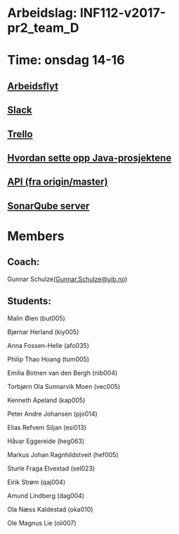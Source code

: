 # Arbeidslag: INF112-v2017-pr2_team_D
# Time: onsdag 14-16

## [Arbeidsflyt](https://gitlab.uib.no/inf112-v2017/inf112-v2017-pr2_team_d/wikis/arbeidsflyt)
## [Slack](https://inf112v17teamd.slack.com)
## [Trello](https://trello.com/invite/inf112_teamd/3b38a116f79efcfd11dce1168e4a2e6c)
## [Hvordan sette opp Java-prosjektene](https://gitlab.uib.no/inf112-v2017/inf112-v2017-pr2_team_d/wikis/java-prosjekt)
## [API (fra origin/master)](http://158.39.74.42/javadoc/index.html)
## [SonarQube server](http://158.39.74.42:9000/dashboard?id=teamdank)

# Members
## Coach:
 Gunnar Schulze(Gunnar.Schulze@uib.no)
## Students:
Malin Øien (but005)

Bjørnar Herland (kiy005)

Anna Fossen-Helle (afo035)

Philip Thao Hoang (tum005)

Emilia Botnen van den Bergh (nib004)

Torbjørn Ola Sunnarvik Moen (vec005)

Kenneth Apeland (kap005)

Peter Andre Johansen (pjo014)

Elias Refvem Siljan (esi013)

Håvar Eggereide (heg063)

Markus Johan Ragnhildstveit (hef005)

Sturle Fraga Elvestad (sel023)

Eirik Strøm (qaj004)

Amund Lindberg (dag004)

Ola Næss Kaldestad (oka010)

Ole Magnus Lie (oli007)
